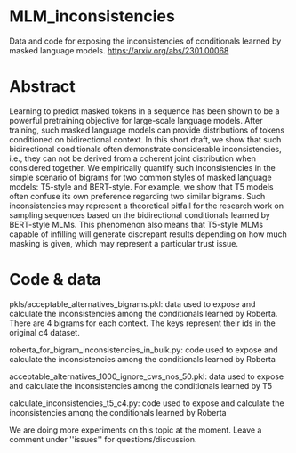 # MLM_inconsistencies
Data and code for exposing the inconsistencies of conditionals learned by masked language models.
https://arxiv.org/abs/2301.00068

# Abstract

Learning to predict masked tokens in a sequence has been shown to be a powerful pretraining objective for large-scale language models. After training, such masked language models can provide distributions of tokens conditioned on bidirectional context. In this short draft, we show that such bidirectional conditionals often demonstrate considerable inconsistencies, i.e., they can not be derived from a coherent joint distribution when considered together. We empirically quantify such inconsistencies in the simple scenario of bigrams for two common styles of masked language models: T5-style and BERT-style. For example, we show that T5 models often confuse its own preference regarding two similar bigrams. Such inconsistencies may represent a theoretical pitfall for the research work on sampling sequences based on the bidirectional conditionals learned by BERT-style MLMs. This phenomenon also means that T5-style MLMs capable of infilling will generate discrepant results depending on how much masking is given, which may represent a particular trust issue.

# Code & data

pkls/acceptable_alternatives_bigrams.pkl: data used to expose and calculate the inconsistencies among the conditionals learned by Roberta. There are 4 bigrams for each context. The keys represent their ids in the original c4 dataset.

roberta_for_bigram_inconsistencies_in_bulk.py: code used to expose and calculate the inconsistencies among the conditionals learned by Roberta

acceptable_alternatives_1000_ignore_cws_nos_50.pkl: data used to expose and calculate the inconsistencies among the conditionals learned by T5

calculate_inconsistencies_t5_c4.py: code used to expose and calculate the inconsistencies among the conditionals learned by Roberta

We are doing more experiments on this topic at the moment. Leave a comment under ''issues'' for questions/discussion.

